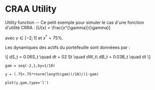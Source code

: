 # CRAA Utility

Utility function -- Ce petit exemple pour simuler le cas d'une fonction d'utilité CRRA : \[U(x) = \frac{x^{\gamma}}{\gamma}\]

avec $\gamma \in [ -2 ; 1[$ et $x^* = 75\%$.

Les dynamiques des actifs du portefeuille sont donnéees par :

\\[
    dS_t = 0.06S_t \quad dt + 02 St \quad dW_t\\
    dB_t = 0.03B_t \quad dt
\\]


```{r message=TRUE, warning=FALSE, paged.print=TRUE}
gam = seq(-2,1,by=1/10)

y = (.75+.75*rnorm(length(gam))/10)/(1-gam)

plot(y,gam,type='l')

```


